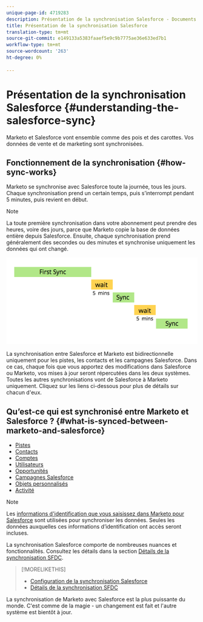 ```yaml
---
unique-page-id: 4719283
description: Présentation de la synchronisation Salesforce - Documents marketing - Documentation du produit
title: Présentation de la synchronisation Salesforce
translation-type: tm+mt
source-git-commit: e149133a5383faaef5e9c9b7775ae36e633ed7b1
workflow-type: tm+mt
source-wordcount: '263'
ht-degree: 0%

---
```



# Présentation de la synchronisation Salesforce {#understanding-the-salesforce-sync}

Marketo et Salesforce vont ensemble comme des pois et des carottes. Vos données de vente et de marketing sont synchronisées.

## Fonctionnement de la synchronisation {#how-sync-works}

Marketo se synchronise avec Salesforce toute la journée, tous les jours. Chaque synchronisation prend un certain temps, puis s’interrompt pendant 5 minutes, puis revient en début.

>[!NOTE]
>
>La toute première synchronisation dans votre abonnement peut prendre des heures, voire des jours, parce que Marketo copie la base de données entière depuis Salesforce. Ensuite, chaque synchronisation prend généralement des secondes ou des minutes et synchronise uniquement les données qui ont changé.

![](assets/sync-illustration.png)

La synchronisation entre Salesforce et Marketo est bidirectionnelle uniquement pour les pistes, les contacts et les campagnes Salesforce. Dans ce cas, chaque fois que vous apportez des modifications dans Salesforce ou Marketo, vos mises à jour seront répercutées dans les deux systèmes. Toutes les autres synchronisations vont de Salesforce à Marketo uniquement. Cliquez sur les liens ci-dessous pour plus de détails sur chacun d&#39;eux.

## Qu’est-ce qui est synchronisé entre Marketo et Salesforce ? {#what-is-synced-between-marketo-and-salesforce}

* [Pistes](sfdc-sync-details/sfdc-sync-lead-sync.md)
* [Contacts](sfdc-sync-details/sfdc-sync-contact-sync.md)
* [Comptes](sfdc-sync-details/sfdc-sync-account-sync.md)
* [Utilisateurs](sfdc-sync-details/sfdc-sync-lead-account-owner-sync.md)
* [Opportunités](sfdc-sync-details/sfdc-sync-opportunity-sync.md)
* [Campagnes Salesforce](sfdc-sync-details/sfdc-sync-campaign-sync.md)
* [Objets personnalisés](sfdc-sync-details/sfdc-sync-custom-object-sync.md)
* [Activité](sfdc-sync-details/sfdc-sync-activity-sync.md)

>[!NOTE]
>
>Les [informations d&#39;identification que vous saisissez dans Marketo pour Salesforce](setup/enterprise-unlimited-edition/step-2-of-3-create-a-salesforce-user-for-marketo-enterprise-unlimited.md) sont utilisées pour synchroniser les données. Seules les données auxquelles ces informations d’identification ont accès seront incluses.

La synchronisation Salesforce comporte de nombreuses nuances et fonctionnalités. Consultez les détails dans la section [Détails de la synchronisation SFDC](http://docs.marketo.com/display/docs/sfdc+sync+details).

>[!MORELIKETHIS]
>
>* [Configuration de la synchronisation Salesforce](http://docs.marketo.com/display/docs/setup)
>* [Détails de la synchronisation SFDC](http://docs.marketo.com/display/docs/sfdc+sync+details)

>



La synchronisation de Marketo avec Salesforce est la plus puissante du monde. C&#39;est comme de la magie - un changement est fait et l&#39;autre système est bientôt à jour.